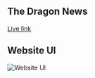 ## The Dragon News

[Live link](https://e-news-portal-web.netlify.app/)

## Website UI
![Website UI](https://i.ibb.co.com/vhTdzD2/the-dragon-news.png)